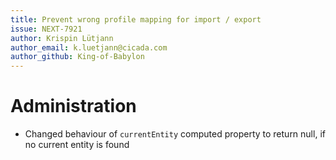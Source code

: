 ```yaml
---
title: Prevent wrong profile mapping for import / export
issue: NEXT-7921
author: Krispin Lütjann
author_email: k.luetjann@cicada.com 
author_github: King-of-Babylon
---
```

# Administration
* Changed behaviour of `currentEntity` computed property to return null, if no current entity is found
